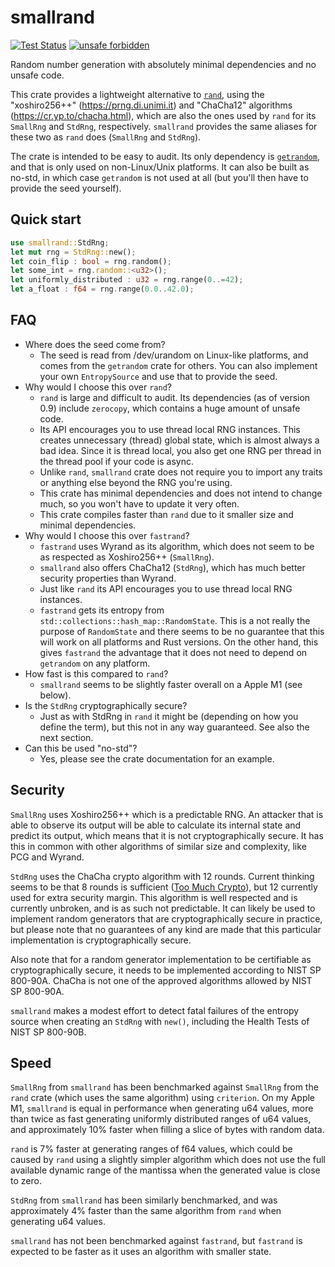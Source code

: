 smallrand
=========

[![Test Status](https://github.com/hpenne/smallrand/actions/workflows/rust.yml/badge.svg?event=push)](https://github.com/hpenne/smallrand/actions)
[![unsafe forbidden](https://img.shields.io/badge/unsafe-forbidden-success.svg)](https://github.com/rust-secure-code/safety-dance/)

Random number generation with absolutely minimal dependencies and no unsafe code.

This crate provides a lightweight alternative to [`rand`](https://crates.io/crates/rand), using the
"xoshiro256++" (<https://prng.di.unimi.it>) and "ChaCha12" algorithms (https://cr.yp.to/chacha.html),
which are also the ones used by `rand` for its `SmallRng` and `StdRng`,
respectively.
`smallrand` provides the same aliases for these two as `rand` does (`SmallRng` and `StdRng`).

The crate is intended to be easy to audit.
Its only dependency is [`getrandom`](https://crates.io/crates/getrandom), and that is only used on non-Linux/Unix
platforms.
It can also be built as no-std, in which case `getrandom` is not used at all (but you'll then have to provide the seed
yourself).

Quick start
-----------

```rust
use smallrand::StdRng;
let mut rng = StdRng::new();
let coin_flip : bool = rng.random();
let some_int = rng.random::<u32>();
let uniformly_distributed : u32 = rng.range(0..=42);
let a_float : f64 = rng.range(0.0..42.0);
```

FAQ
---

* Where does the seed come from?
    - The seed is read from /dev/urandom on Linux-like platforms, and comes from the `getrandom` crate for others.
      You can also implement your own `EntropySource` and use that to provide the seed.
* Why would I choose this over `rand`?
    - `rand` is large and difficult to audit. Its dependencies (as of version 0.9) include `zerocopy`,
      which contains a huge amount of unsafe code.
    - Its API encourages you to use thread local RNG instances. This creates unnecessary (thread) global state,
      which is almost always a bad idea.
      Since it is thread local, you also get one RNG per thread in the thread pool if your
      code is async.
    - Unlike `rand`, `smallrand` crate does not require you to import any traits or anything else beyond the RNG you're
      using.
    - This crate has minimal dependencies and does not intend to change much, so you won't have to update it very often.
    - This crate compiles faster than `rand` due to it smaller size and minimal dependencies.
* Why would I choose this over `fastrand`?
    - `fastrand` uses Wyrand as its algorithm, which does not seem to be as respected as Xoshiro256++ (`SmallRng`).
    - `smallrand` also offers ChaCha12 (`StdRng`), which has much better security properties than Wyrand.
    - Just like `rand` its API encourages you to use thread local RNG instances.
    - `fastrand` gets its entropy from `std::collections::hash_map::RandomState`.
      This is a not really the purpose of `RandomState` and there seems to be no guarantee that this will work on all
      platforms and Rust versions.
      On the other hand, this gives `fastrand` the advantage that it does not need to depend on `getrandom` on any
      platform.
* How fast is this compared to `rand`?
    - `smallrand` seems to be slightly faster overall on a Apple M1 (see below).
* Is the `StdRng` cryptographically secure?
    - Just as with StdRng in `rand` it might be (depending on how you define the term), but this not in any way
      guaranteed.
      See also the next section.
* Can this be used "no-std"?
    - Yes, please see the crate documentation for an example.

Security
--------

`SmallRng` uses Xoshiro256++ which is a predictable RNG.
An attacker that is able to observe its output will be able to calculate its internal state and predict its output,
which means that it is not cryptographically secure.
It has this in common with other algorithms of similar size and complexity, like PCG and Wyrand.

`StdRng` uses the ChaCha crypto algorithm with 12 rounds.
Current thinking seems to be that 8 rounds is sufficient ([Too Much Crypto](https://eprint.iacr.org/2019/1492.pdf)),
but 12 currently used for extra security margin.
This algorithm is well respected and is currently unbroken, and is as such not predictable.
It can likely be used to implement random generators that are cryptographically secure in practice,
but please note that no guarantees of any kind are made that this particular implementation is cryptographically secure.

Also note that for a random generator implementation to be certifiable as cryptographically secure,
it needs to be implemented according to NIST SP 800-90A.
ChaCha is not one of the approved algorithms allowed by NIST SP 800-90A.

`smallrand` makes a modest effort to detect fatal failures of the entropy source when creating an `StdRng` with `new()`,
including the Health Tests of NIST SP 800-90B.

Speed
-----

`SmallRng` from `smallrand` has been benchmarked against `SmallRng` from the `rand` crate (which uses the same
algorithm) using  `criterion`.
On my Apple M1, `smallrand` is equal in performance when generating u64 values, more than twice as fast generating
uniformly distributed ranges of u64 values,
and approximately 10% faster when filling a slice of bytes with random data.

`rand` is 7% faster at generating ranges of f64 values, which could be caused by `rand` using a slightly simpler
algorithm which does not use the full available dynamic range of the mantissa when the generated value is close to zero.

`StdRng` from `smallrand` has been similarly benchmarked, and was approximately 4% faster than the same algorithm from
`rand` when generating u64 values.

`smallrand` has not been benchmarked against `fastrand`, but `fastrand` is expected to be faster as it uses an algorithm
with smaller state.
